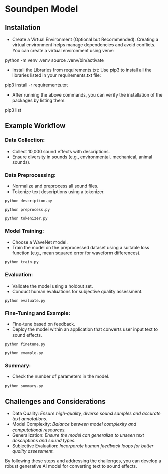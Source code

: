 # Soundpen Model


## Installation

- Create a Virtual Environment (Optional but Recommended):
Creating a virtual environment helps manage dependencies and avoid conflicts. You can create a virtual environment using venv:

python -m venv .venv
source .venv/bin/activate

- Install the Libraries from requirements.txt:
Use pip3 to install all the libraries listed in your requirements.txt file:

pip3 install -r requirements.txt

- After running the above commands, you can verify the installation of the packages by listing them:

pip3 list



## Example Workflow


### Data Collection:

- Collect 10,000 sound effects with descriptions.
- Ensure diversity in sounds (e.g., environmental, mechanical, animal sounds).


### Data Preprocessing:

- Normalize and preprocess all sound files.
- Tokenize text descriptions using a tokenizer.

`python description.py`

`python preprocess.py`

`python tokenizer.py`

### Model Training:

- Choose a WaveNet model.
- Train the model on the preprocessed dataset using a suitable loss function (e.g., mean squared error for waveform differences).

`python train.py`

### Evaluation:

- Validate the model using a holdout set.
- Conduct human evaluations for subjective quality assessment.

`python evaluate.py`

### Fine-Tuning and Example:

- Fine-tune based on feedback.
- Deploy the model within an application that converts user input text to sound effects.

`python finetune.py`

`python example.py`


### Summary:

- Check the number of parameters in the model.

`python summary.py`


## Challenges and Considerations

- Data Quality: *Ensure high-quality, diverse sound samples and accurate text annotations.*
- Model Complexity: *Balance between model complexity and computational resources.*
- Generalization: *Ensure the model can generalize to unseen text descriptions and sound types.*
- Subjective Evaluation: *Incorporate human feedback loops for better quality assessment.*

By following these steps and addressing the challenges, you can develop a robust generative AI model for converting text to sound effects.
